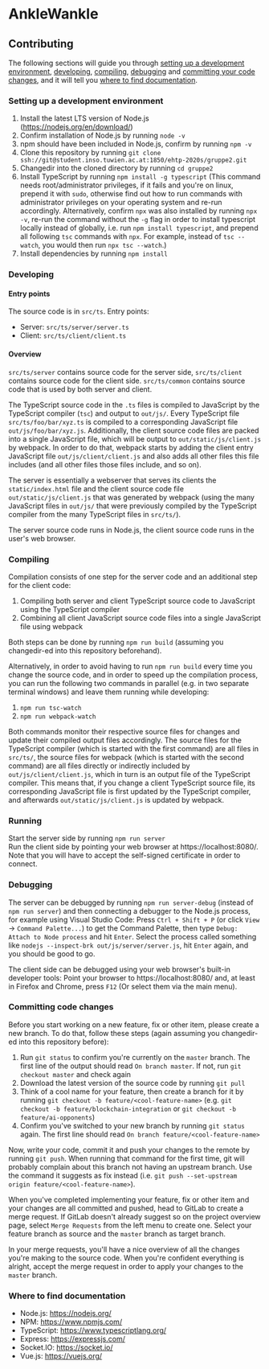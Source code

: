 # AnkleWankle

## Contributing

The following sections will guide you through [setting up a development environment](#dev-env), [developing](#dev), [compiling](#dev-compiling), [debugging](#dev-debug) and [committing your code changes](#dev-committing), and it will tell you [where to find documentation](#dev-doc).

### Setting up a development environment<a name="dev-env"></a>
1. Install the latest LTS version of Node.js (https://nodejs.org/en/download/)
2. Confirm installation of Node.js by running `node -v`
3. npm should have been included in Node.js, confirm by running `npm -v`
4. Clone this repository by running `git clone ssh://git@student.inso.tuwien.ac.at:1850/ehtp-2020s/gruppe2.git`
5. Changedir into the cloned directory by running `cd gruppe2`
6. Install TypeScript by running `npm install -g typescript` (This command needs root/administrator privileges, if it fails and you're on linux, prepend it with `sudo`, otherwise find out how to run commands with administrator privileges on your operating system and re-run accordingly. Alternatively, confirm `npx` was also installed by running `npx -v`, re-run the command without the `-g` flag in order to install typescript locally instead of globally, i.e. run `npm install typescript`, and prepend all following `tsc` commands with `npx`. For example, instead of `tsc --watch`, you would then run `npx tsc --watch`.)
7. Install dependencies by running `npm install`

### Developing<a name="dev"></a>

#### Entry points

The source code is in `src/ts`. Entry points:
- Server: `src/ts/server/server.ts`
- Client: `src/ts/client/client.ts`

#### Overview

`src/ts/server` contains source code for the server side, `src/ts/client` contains source code for the client side. `src/ts/common` contains source code that is used by both server and client.

The TypeScript source code in the `.ts` files is compiled to JavaScript by the TypeScript compiler (`tsc`) and output to `out/js/`. Every TypeScript file `src/ts/foo/bar/xyz.ts` is compiled to a corresponding JavaScript file `out/js/foo/bar/xyz.js`.
Additionally, the client source code files are packed into a single JavaScript file, which will be output to `out/static/js/client.js` by webpack. In order to do that, webpack starts by adding the client entry JavaScript file `out/js/client/client.js` and also adds all other files this file includes (and all other files those files include, and so on).

The server is essentially a webserver that serves its clients the `static/index.html` file and the client source code file `out/static/js/client.js` that was generated by webpack (using the many JavaScript files in `out/js/` that were previously compiled by the TypeScript compiler from the many TypeScript files in `src/ts/`).

The server source code runs in Node.js, the client source code runs in the user's web browser.

### Compiling<a name="dev-compiling"></a>

Compilation consists of one step for the server code and an additional step for the client code:
1. Compiling both server and client TypeScript source code to JavaScript using the TypeScript compiler
2. Combining all client JavaScript source code files into a single JavaScript file using webpack

Both steps can be done by running `npm run build` (assuming you changedir-ed into this repository beforehand).

Alternatively, in order to avoid having to run `npm run build` every time you change the source code, and in order to speed up the compilation process, you can run the following two commands in parallel (e.g. in two separate terminal windows) and leave them running while developing:
1. `npm run tsc-watch`
2. `npm run webpack-watch`

Both commands monitor their respective source files for changes and update their compiled output files accordingly. The source files for the TypeScript compiler (which is started with the first command) are all files in `src/ts/`, the source files for webpack (which is started with the second command) are all files directly or indirectly included by `out/js/client/client.js`, which in turn is an output file of the TypeScript compiler.
This means that, if you change a client TypeScript source file, its corresponding JavaScript file is first updated by the TypeScript compiler, and afterwards `out/static/js/client.js` is updated by webpack.

### Running

Start the server side by running `npm run server`<br>
Run the client side by pointing your web browser at https://localhost:8080/. Note that you will have to accept the self-signed certificate in order to connect.

### Debugging<a name="dev-debug"></a>

The server can be debugged by running `npm run server-debug` (instead of `npm run server`) and then connecting a debugger to the Node.js process, for example using Visual Studio Code: Press `Ctrl + Shift + P` (or click `View` -> `Command Palette...`) to get the Command Palette, then type `Debug: Attach to Node process` and hit `Enter`. Select the process called something like `nodejs --inspect-brk out/js/server/server.js`, hit `Enter` again, and you should be good to go.

The client side can be debugged using your web browser's built-in developer tools: Point your browser to https://localhost:8080/ and, at least in Firefox and Chrome, press `F12` (Or select them via the main menu).

### Committing code changes<a name="dev-committing"></a>

Before you start working on a new feature, fix or other item, please create a new branch. To do that, follow these steps (again assuming you changedir-ed into this repository before):
1. Run `git status` to confirm you're currently on the `master` branch. The first line of the output should read `On branch master`. If not, run `git checkout master` and check again
2. Download the latest version of the source code by running `git pull`
3. Think of a cool name for your feature, then create a branch for it by running `git checkout -b feature/<cool-feature-name>` (e.g. `git checkout -b feature/blockchain-integration` or `git checkout -b feature/ai-opponents`)
4. Confirm you've switched to your new branch by running `git status` again. The first line should read `On branch feature/<cool-feature-name>`

Now, write your code, commit it and push your changes to the remote by running `git push`. When running that command for the first time, git will probably complain about this branch not having an upstream branch. Use the command it suggests as fix instead (i.e. `git push --set-upstream origin feature/<cool-feature-name>`).

When you've completed implementing your feature, fix or other item and your changes are all committed and pushed, head to GitLab to create a merge request. If GitLab doesn't already suggest so on the project overview page, select `Merge Requests` from the left menu to create one. Select your feature branch as source and the `master` branch as target branch.

In your merge requests, you'll have a nice overview of all the changes you're making to the source code. When you're confident everything is alright, accept the merge request in order to apply your changes to the `master` branch.

### Where to find documentation<a name="dev-doc"></a>

- Node.js: https://nodejs.org/
- NPM: https://www.npmjs.com/
- TypeScript: https://www.typescriptlang.org/
- Express: https://expressjs.com/
- Socket<span>.</span>IO: https://socket.io/
- Vue.js: https://vuejs.org/
